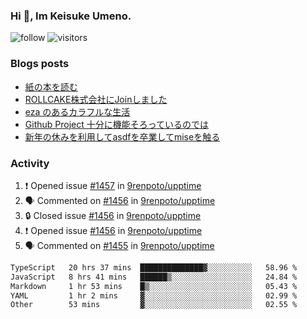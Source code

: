 ### Hi 👋, Im Keisuke Umeno.

<!--
**9renpoto/9renpoto** is a ✨ _special_ ✨ repository because its `README.md` (this file) appears on your GitHub profile.

Here are some ideas to get you started:

- 🔭 I’m currently working on ...
- 🌱 I’m currently learning ...
- 👯 I’m looking to collaborate on ...
- 🤔 I’m looking for help with ...
- 💬 Ask me about ...
- 📫 How to reach me: ...
- 😄 Pronouns: ...
- ⚡ Fun fact: ...
-->

![follow](https://img.shields.io/github/followers/9renpoto?label=Follow&style=social)
![visitors](https://komarev.com/ghpvc/?username=9renpoto&label=Profile%20views&color=0e75b6&style=flat)

### Blogs posts

<!-- BLOG-POST-LIST:START -->
- [紙の本を読む](https://9renpoto.win/entry/2024/02/25/reading-papar-book)
- [ROLLCAKE株式会社にJoinしました](https://9renpoto.win/entry/2024/02/11/join)
- [eza のあるカラフルな生活](https://9renpoto.win/entry/2024/02/01/eza)
- [Github Project 十分に機能そろっているのでは](https://9renpoto.win/entry/2024/01/14/gh-projects)
- [新年の休みを利用してasdfを卒業してmiseを触る](https://9renpoto.win/entry/2024/01/07/mise)
<!-- BLOG-POST-LIST:END -->

### Activity

<!--START_SECTION:activity-->
1. ❗ Opened issue [#1457](https://github.com/9renpoto/upptime/issues/1457) in [9renpoto/upptime](https://github.com/9renpoto/upptime)
2. 🗣 Commented on [#1456](https://github.com/9renpoto/upptime/issues/1456#issuecomment-1973032606) in [9renpoto/upptime](https://github.com/9renpoto/upptime)
3. 🔒 Closed issue [#1456](https://github.com/9renpoto/upptime/issues/1456) in [9renpoto/upptime](https://github.com/9renpoto/upptime)
4. ❗ Opened issue [#1456](https://github.com/9renpoto/upptime/issues/1456) in [9renpoto/upptime](https://github.com/9renpoto/upptime)
5. 🗣 Commented on [#1455](https://github.com/9renpoto/upptime/issues/1455#issuecomment-1972995973) in [9renpoto/upptime](https://github.com/9renpoto/upptime)
<!--END_SECTION:activity-->

<!--START_SECTION:waka-->

```txt
TypeScript   20 hrs 37 mins  ██████████████▓░░░░░░░░░░   58.96 %
JavaScript   8 hrs 41 mins   ██████▒░░░░░░░░░░░░░░░░░░   24.84 %
Markdown     1 hr 53 mins    █▒░░░░░░░░░░░░░░░░░░░░░░░   05.43 %
YAML         1 hr 2 mins     ▓░░░░░░░░░░░░░░░░░░░░░░░░   02.99 %
Other        53 mins         ▓░░░░░░░░░░░░░░░░░░░░░░░░   02.55 %
```

<!--END_SECTION:waka-->
